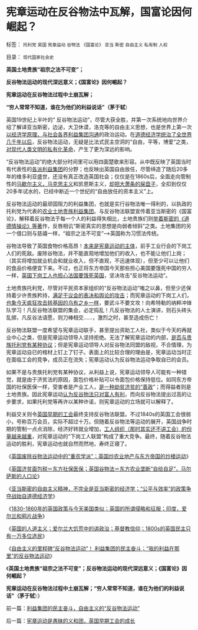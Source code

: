# 宪章运动在反谷物法中瓦解，国富论因何崛起？

标签： `托利党` `英国` `宪章运动` `谷物法` `《国富论》` `亚当` `斯密` `自由主义` `私有制` `人权` 

目录： `现代国家社会史`

**英国土地贵族“祖宗之法不可变”；**

**反谷物法运动的现代深远意义；《国富论》因何崛起？**

**宪章运动在反谷物法过程中土崩瓦解；**

**“穷人常常不知道，谁在为他们的利益说话”（茅于轼**）

英国19世纪上半叶的“
反谷物法运动”，尽管大获全胜，并第一次系统地向世界介绍了解译亚当斯密，边泌，大卫休谟，洛克等的自由主义思想，也是世界上第一次[以经济学原理，与社会各界利益集团沟通](../../../2010/3/11/希望以启蒙阻挡任何现实的趋势都是螳臂当车！.md)的政治运动。在[道德经济学统治了全世界几千年以后](../../../2011/12/8/中世纪延续至今的道德经济学.md)，反谷物法运动，无疑是比法式民主空洞的“自由，平等，博爱”之类，[对现代人类文明的私有化革命](../../../2009/9/5/私有制是全人类老百姓奋斗五千年的革命成果.md)，产生了更为深远的影响。

“反谷物法运动”的绝大部分时间里可以用四面楚歌来形容。从中既反映了英国当时有代表性的[各派利益集团](../../../2009/7/10/中国社会阶层的利益立场分析.md)的分野；也反映出英国自由放任，尽管缔造了随后20多年的维多利亚盛世，还没有真正改造英国社会；仅仅是在1860s后，全面走向管制性的[马歇尔主义，马克思主义](../../../2011/3/19/权贵主义是资产阶级吗？.md)和凯恩斯主义，[却把大萧条的屎盘子](../../../2011/11/28/货币政策拉动增长不可能；大萧条＝经济危机＋金融危机.md)，全扣到仅仅20多年试水的，已经中断近一个世纪的“自由放任的资本主义”上。

反谷物法运动的最顽固阻力的利益集团，也就是实行谷物法唯一得利的，以执政的托利党为代表的[农业土地贵族利益集团](../../../2011/11/27/粮农系统是最大的国企，“向农村倾斜”与农民无关.md)。与反谷物法联盟宣传着亚当斯密的《国富论》，解释着反谷物法于每一个人的利益得失相比，土地贵族们则[举着斯密的《道德情操论》等著](../../../2009/11/6/斯密的《道德情操论》和君权贵族的道德情操.md)作，反唇相讥“斯密真实的思想是向弱者倾斜”之类。土地集团的另一个借口则与慈禧一样，“祖宗之法不可变”——>英国称为习惯法传统。

谷物法导致了英国食物价格高昂！[本来是宪章运动的主体](../../../2011/12/6/英国宪章运动不是工人运动，而是“反工人”的运动.md)，前手工业行会的下岗工人们的死敌。废除谷物法，并不能直观地增加他们的收入，也不能让他们上岗；（其实将增加就业机会和就业收入，但不直观，不迅速体现），但至少可以让他们的食品价格便宜下来。不过，也正将东方帝国今天那些担心美国要饿死中国的穷人一样，[英国下岗工人也担心法国要饿死英国](../../../2011/12/6/英国宪章运动不是工人运动，而是“反工人”的运动.md)，坚决攻击“反谷物法运动”。

土地贵族托利党，尽管对平民资本家组织的“反谷物法运动”嗤之以鼻，但至少还保持着少许贵族矜持，[满足于议会的表决和舆论的攻击](../../../2009/1/23/市场经济去特权化,市场是最强大的天然的平准工具.md)；而宪章运动的下岗工人们，[也象今天疯狂攻击转基因的乌有之乡一样](../../../2011/11/28/土地私有化改革的必要性和国企的关系.md)，要武斗不要文攻！向希特勒的纳粹冲锋队学习！凡反谷物法联盟的集会，必定捣乱！凡反谷物法的人士演讲，则石头砖头乱掷，凡反谷法请愿，则刀棒相交……，激烈之时，甚至造成伤亡！

反谷物法联盟一度希望与宪章运动联手，甚至提出资助工人社，类似于今天的再就业中心之类，但是宪章运动领导人坚持拒绝。无法了解宪章运动的内部，[是否与贵族托利党有某种协议](../../../2011/11/17/中外传统农村的革命游戏规则.md)；但是宪章运动领导人对反谷物法同盟的敌视，不合情理，为宪章运动自已的棺材上钉上了钉子。表面上的比较合理的理由是，宪章运动当时正在面临工会的竞争，成员正在流失；宪章运动认为反谷物法运动争取自已的会员。

如果不是与贵族托利党有某种协议，从利益上说，宪章运动领导人可能有一种错觉，就是由于济贫法的原因，面包价格补贴可以令面包价格保持低位。如同东方帝国的社保医保一样，受害者是产业工人，[是一种劫贫济贫的“善政](../../../2009/9/3/穷穷相报何时了！弱者知多少！.md)”；而得益者则是土地贵族。因此宪章运动[认为反谷物法只对富人有利](../../../2009/8/28/反既得利益即“反利益可得”.md)，而向反谷物法提出过高的让步要求，如果托利党等再许以某种许诺，则宪章运动的立场就可以解释了。

利益交关则令[英国早期的工会](../../../2011/7/5/工业时代残存的小农意识与黑社会很难区分.md)最终支持反谷物法联盟。不过1840s的英国工会很弱小，号称百万会员，实际不超过十万。但随着反谷物法等运动的展开，英国战争时期的管制一点点消除，经济好转就业增加，[工人组织（那时其实还不讲工会）的份量越来越重](../../../2011/7/5/工团主义是工业社会崩溃的环节及工会；.md)，对宪章运动的“下岗工人联盟”构成了重大竞争。最终，随着反谷物法运动的胜利，宪章运动也就自然而然地，寿终正寝了。

《[英国废除谷物法运动中的“重农学派”；英国炒农业地产与东方帝国的炒楼运动](../../../2011/12/10/英国废除谷物法运动中的“重农学派”“炒楼”.md)》

《[英国济贫面包税＝东方社保医保；英国谷物法＝东方农业垄断“自给自足”，马尔萨斯的人口论](../../../2011/12/10/英国济贫法社保，谷物法和马尔萨斯的人口论.md)》

《[亚当斯密的自由主义精神，不完全是亚当斯密的经济学；“公平与效率”的政策争夺战始自道德经济学](../../../2011/12/10/道德经济学的“公平与效率”和亚当斯密的“自由精神”.md)》

《[1830-1860年的英国政策与今天美国类似；英国的所谓侵略和征服；印度，爱尔兰和鸦片战争](../../../2011/12/10/英殖民帝国的“侵略”和自由主义“时代”.md)》

《[英国的人道主义；爱尔兰大饥荒中的讲政治；基督教信仰；1800s的英国民主只有一万多位选民](../../../2011/12/11/英国的民主，人道主义和讲政治.md)》

《[自由主义的里程碑“反谷物法运动”！
利益集团的民主奋斗；“我的利益在那里”的反谷物法运动](../../../2011/12/11/利益集团的民主奋斗，自由主义的“反谷物法运动”.md)》

《**英国土地贵族“祖宗之法不可变”；反谷物法运动的现代深远意义；《国富论》因何崛起？**

**宪章运动在反谷物法过程中土崩瓦解；“穷人常常不知道，谁在为他们的利益说话”（茅于轼**）》

前一篇：[利益集团的民主奋斗，自由主义的“反谷物法运动”](../../../2011/12/11/利益集团的民主奋斗，自由主义的“反谷物法运动”.md)

后一篇：[宪章运动是愚昧的义和团，英国早期工会的成长](../../../2011/12/11/宪章运动是愚昧的义和团，英国早期工会的成长.md)